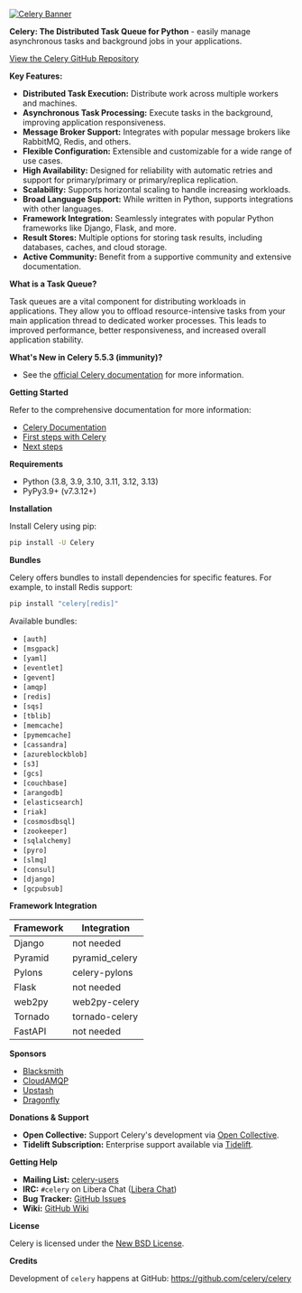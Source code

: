 [![Celery Banner](https://docs.celeryq.dev/en/latest/_images/celery-banner-small.png)](https://github.com/celery/celery)

**Celery: The Distributed Task Queue for Python** - easily manage asynchronous tasks and background jobs in your applications.

[View the Celery GitHub Repository](https://github.com/celery/celery)

**Key Features:**

*   **Distributed Task Execution:** Distribute work across multiple workers and machines.
*   **Asynchronous Task Processing:** Execute tasks in the background, improving application responsiveness.
*   **Message Broker Support:** Integrates with popular message brokers like RabbitMQ, Redis, and others.
*   **Flexible Configuration:** Extensible and customizable for a wide range of use cases.
*   **High Availability:** Designed for reliability with automatic retries and support for primary/primary or primary/replica replication.
*   **Scalability:** Supports horizontal scaling to handle increasing workloads.
*   **Broad Language Support:** While written in Python, supports integrations with other languages.
*   **Framework Integration:** Seamlessly integrates with popular Python frameworks like Django, Flask, and more.
*   **Result Stores:** Multiple options for storing task results, including databases, caches, and cloud storage.
*   **Active Community:** Benefit from a supportive community and extensive documentation.

**What is a Task Queue?**

Task queues are a vital component for distributing workloads in applications. They allow you to offload resource-intensive tasks from your main application thread to dedicated worker processes. This leads to improved performance, better responsiveness, and increased overall application stability.

**What's New in Celery 5.5.3 (immunity)?**

*   See the [official Celery documentation](https://docs.celeryq.dev/en/stable/index.html) for more information.

**Getting Started**

Refer to the comprehensive documentation for more information:
*   [Celery Documentation](https://docs.celeryq.dev/en/stable/index.html)
*   [First steps with Celery](https://docs.celeryq.dev/en/stable/getting-started/first-steps-with-celery.html)
*   [Next steps](https://docs.celeryq.dev/en/stable/getting-started/next-steps.html)

**Requirements**

*   Python (3.8, 3.9, 3.10, 3.11, 3.12, 3.13)
*   PyPy3.9+ (v7.3.12+)

**Installation**

Install Celery using pip:

```bash
pip install -U Celery
```

**Bundles**

Celery offers bundles to install dependencies for specific features. For example, to install Redis support:

```bash
pip install "celery[redis]"
```

Available bundles:

*   `[auth]`
*   `[msgpack]`
*   `[yaml]`
*   `[eventlet]`
*   `[gevent]`
*   `[amqp]`
*   `[redis]`
*   `[sqs]`
*   `[tblib]`
*   `[memcache]`
*   `[pymemcache]`
*   `[cassandra]`
*   `[azureblockblob]`
*   `[s3]`
*   `[gcs]`
*   `[couchbase]`
*   `[arangodb]`
*   `[elasticsearch]`
*   `[riak]`
*   `[cosmosdbsql]`
*   `[zookeeper]`
*   `[sqlalchemy]`
*   `[pyro]`
*   `[slmq]`
*   `[consul]`
*   `[django]`
*   `[gcpubsub]`

**Framework Integration**

| Framework | Integration   |
| --------- | ------------- |
| Django    | not needed    |
| Pyramid   | pyramid_celery|
| Pylons    | celery-pylons |
| Flask     | not needed    |
| web2py    | web2py-celery |
| Tornado   | tornado-celery|
| FastAPI   | not needed    |

**Sponsors**

*   [Blacksmith](https://blacksmith.sh/)
*   [CloudAMQP](https://www.cloudamqp.com/)
*   [Upstash](http://upstash.com/?code=celery)
*   [Dragonfly](https://www.dragonflydb.io/)

**Donations & Support**

*   **Open Collective:** Support Celery's development via [Open Collective](https://opencollective.com/celery).
*   **Tidelift Subscription:** Enterprise support available via [Tidelift](https://tidelift.com/subscription/pkg/pypi-celery?utm_source=pypi-celery&utm_medium=referral&utm_campaign=enterprise&utm_term=repo).

**Getting Help**

*   **Mailing List:** [celery-users](https://groups.google.com/group/celery-users/)
*   **IRC:** `#celery` on Libera Chat ([Libera Chat](https://libera.chat/))
*   **Bug Tracker:** [GitHub Issues](https://github.com/celery/celery/issues/)
*   **Wiki:** [GitHub Wiki](https://github.com/celery/celery/wiki)

**License**

Celery is licensed under the [New BSD License](https://opensource.org/licenses/BSD-3-Clause).

**Credits**

Development of `celery` happens at GitHub: https://github.com/celery/celery